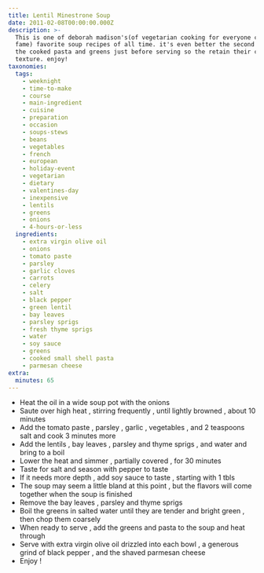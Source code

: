 ```yaml
---
title: Lentil Minestrone Soup
date: 2011-02-08T00:00:00.000Z
description: >-
  This is one of deborah madison's(of vegetarian cooking for everyone cookbook
  fame) favorite soup recipes of all time. it's even better the second day! add
  the cooked pasta and greens just before serving so the retain their color and
  texture. enjoy!
taxonomies:
  tags:
    - weeknight
    - time-to-make
    - course
    - main-ingredient
    - cuisine
    - preparation
    - occasion
    - soups-stews
    - beans
    - vegetables
    - french
    - european
    - holiday-event
    - vegetarian
    - dietary
    - valentines-day
    - inexpensive
    - lentils
    - greens
    - onions
    - 4-hours-or-less
  ingredients:
    - extra virgin olive oil
    - onions
    - tomato paste
    - parsley
    - garlic cloves
    - carrots
    - celery
    - salt
    - black pepper
    - green lentil
    - bay leaves
    - parsley sprigs
    - fresh thyme sprigs
    - water
    - soy sauce
    - greens
    - cooked small shell pasta
    - parmesan cheese
extra:
  minutes: 65
---
```

 - Heat the oil in a wide soup pot with the onions
 - Saute over high heat , stirring frequently , until lightly browned , about 10 minutes
 - Add the tomato paste , parsley , garlic , vegetables , and 2 teaspoons salt and cook 3 minutes more
 - Add the lentils , bay leaves , parsley and thyme sprigs , and water and bring to a boil
 - Lower the heat and simmer , partially covered , for 30 minutes
 - Taste for salt and season with pepper to taste
 - If it needs more depth , add soy sauce to taste , starting with 1 tbls
 - The soup may seem a little bland at this point , but the flavors will come together when the soup is finished
 - Remove the bay leaves , parsley and thyme sprigs
 - Boil the greens in salted water until they are tender and bright green , then chop them coarsely
 - When ready to serve , add the greens and pasta to the soup and heat through
 - Serve with extra virgin olive oil drizzled into each bowl , a generous grind of black pepper , and the shaved parmesan cheese
 - Enjoy !
